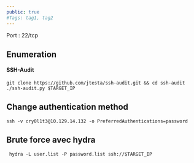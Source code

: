 ```yaml
---
public: true 
#Tags: tag1, tag2
---
```


Port : 22/tcp

## Enumeration

#### SSH-Audit

```shell-session
git clone https://github.com/jtesta/ssh-audit.git && cd ssh-audit
./ssh-audit.py $TARGET_IP
```

## Change authentication method

```shell-session
ssh -v cry0l1t3@10.129.14.132 -o PreferredAuthentications=password
```

## Brute force avec hydra

```
 hydra -L user.list -P password.list ssh://$TARGET_IP
```
